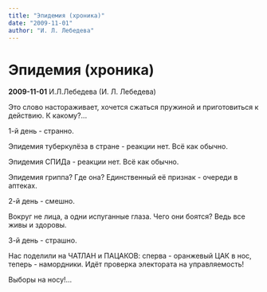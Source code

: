 ```yaml
---
title: "Эпидемия (хроника)"
date: "2009-11-01"
author: "И. Л. Лебедева"
---
```


# Эпидемия (хроника)

**2009-11-01** И.Л.Лебедева (И. Л. Лебедева)

Это слово настораживает, хочется сжаться пружиной и приготовиться к действию. К какому?...

1-й день - странно.

Эпидемия туберкулёза в стране - реакции нет. Всё как обычно.

Эпидемия СПИДа - реакции нет. Всё как обычно.

Эпидемия гриппа? Где она? Единственный её признак - очереди в аптеках.

2-й день - смешно.

Вокруг не лица, а одни испуганные глаза. Чего они боятся? Ведь все живы и здоровы.

3-й день - страшно.

Нас поделили на ЧАТЛАН и ПАЦАКОВ: сперва - оранжевый ЦАК в нос, теперь - намордники. Идёт проверка электората на управляемость!

Выборы на носу!...